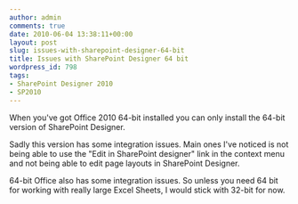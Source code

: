 ```yaml
---
author: admin
comments: true
date: 2010-06-04 13:38:11+00:00
layout: post
slug: issues-with-sharepoint-designer-64-bit
title: Issues with SharePoint Designer 64 bit
wordpress_id: 798
tags:
- SharePoint Designer 2010
- SP2010
---
```


When you've got Office 2010 64-bit installed you can only install the 64-bit version of SharePoint Designer.

Sadly this version has some integration issues. Main ones I've noticed is not being able to use the "Edit in SharePoint designer" link in the context menu and not being able to edit page layouts in SharePoint Designer.

64-bit Office also has some integration issues. So unless you need 64 bit for working with really large Excel Sheets, I would stick with 32-bit for now.
